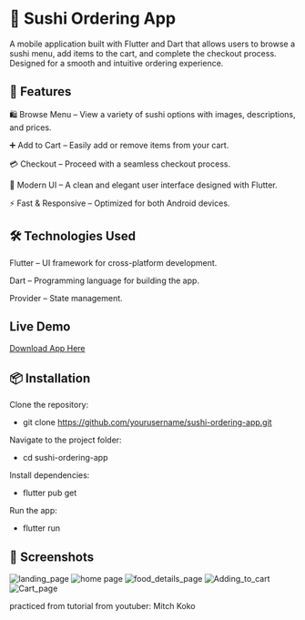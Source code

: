 # 🍣 Sushi Ordering App

A mobile application built with Flutter and Dart that allows users to browse a sushi menu, add items to the cart, and complete the checkout process. Designed for a smooth and intuitive ordering experience.

## 🚀 Features

🛍️ Browse Menu – View a variety of sushi options with images, descriptions, and prices.

➕ Add to Cart – Easily add or remove items from your cart.

💳 Checkout – Proceed with a seamless checkout process.

🎨 Modern UI – A clean and elegant user interface designed with Flutter.

⚡ Fast & Responsive – Optimized for both Android devices.

## 🛠️ Technologies Used

Flutter – UI framework for cross-platform development.

Dart – Programming language for building the app.

Provider – State management.

## Live Demo

[Download App Here](https://github.com/Chelsey20/sushi-restaurant-mobile-app/releases/tag/v1)

## 📦 Installation

Clone the repository:

- git clone https://github.com/yourusername/sushi-ordering-app.git

Navigate to the project folder:

- cd sushi-ordering-app

Install dependencies:

- flutter pub get

Run the app:

- flutter run

## 📸 Screenshots

![landing_page](https://github.com/Chelsey20/Sushi-Restaurant-App/assets/68854856/71c5f79b-907d-40d0-ad9f-179889b93280)
![home page](https://github.com/Chelsey20/Sushi-Restaurant-App/assets/68854856/3481d9a9-f97a-4ab5-8c5d-dd01b2a5fcba)
![food_details_page](https://github.com/Chelsey20/Sushi-Restaurant-App/assets/68854856/01ba00a1-d17f-4292-a000-1c0226e06108)
![Adding_to_cart](https://github.com/Chelsey20/Sushi-Restaurant-App/assets/68854856/a570f0ed-b9ae-4042-b3dd-7a25a24652b1)
![Cart_page](https://github.com/Chelsey20/Sushi-Restaurant-App/assets/68854856/2f41e43b-f277-4a86-9af0-2202b68030ce)

practiced from tutorial from youtuber: 
Mitch Koko 
